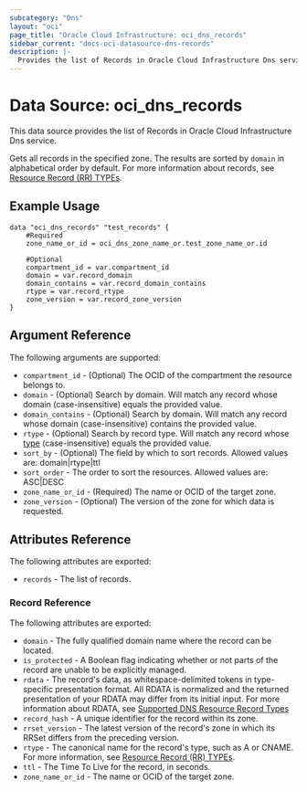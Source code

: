 ```yaml
---
subcategory: "Dns"
layout: "oci"
page_title: "Oracle Cloud Infrastructure: oci_dns_records"
sidebar_current: "docs-oci-datasource-dns-records"
description: |-
  Provides the list of Records in Oracle Cloud Infrastructure Dns service
---
```


# Data Source: oci_dns_records
This data source provides the list of Records in Oracle Cloud Infrastructure Dns service.

Gets all records in the specified zone. The results are
sorted by `domain` in alphabetical order by default. For more
information about records, see [Resource Record (RR) TYPEs](https://www.iana.org/assignments/dns-parameters/dns-parameters.xhtml#dns-parameters-4).


## Example Usage

```hcl
data "oci_dns_records" "test_records" {
	#Required
	zone_name_or_id = oci_dns_zone_name_or.test_zone_name_or.id

	#Optional
	compartment_id = var.compartment_id
	domain = var.record_domain
	domain_contains = var.record_domain_contains
	rtype = var.record_rtype
	zone_version = var.record_zone_version
}
```

## Argument Reference

The following arguments are supported:

* `compartment_id` - (Optional) The OCID of the compartment the resource belongs to.
* `domain` - (Optional) Search by domain. Will match any record whose domain (case-insensitive) equals the provided value. 
* `domain_contains` - (Optional) Search by domain. Will match any record whose domain (case-insensitive) contains the provided value. 
* `rtype` - (Optional) Search by record type. Will match any record whose [type](https://www.iana.org/assignments/dns-parameters/dns-parameters.xhtml#dns-parameters-4) (case-insensitive) equals the provided value. 
* `sort_by` - (Optional) The field by which to sort records. Allowed values are: domain|rtype|ttl
* `sort_order` - The order to sort the resources. Allowed values are: ASC|DESC 
* `zone_name_or_id` - (Required) The name or OCID of the target zone.
* `zone_version` - (Optional) The version of the zone for which data is requested. 


## Attributes Reference

The following attributes are exported:

* `records` - The list of records.

### Record Reference

The following attributes are exported:

* `domain` - The fully qualified domain name where the record can be located. 
* `is_protected` - A Boolean flag indicating whether or not parts of the record are unable to be explicitly managed. 
* `rdata` - The record's data, as whitespace-delimited tokens in type-specific presentation format. All RDATA is normalized and the returned presentation of your RDATA may differ from its initial input. For more information about RDATA, see [Supported DNS Resource Record Types](https://docs.cloud.oracle.com/iaas/Content/DNS/Reference/supporteddnsresource.htm) 
* `record_hash` - A unique identifier for the record within its zone. 
* `rrset_version` - The latest version of the record's zone in which its RRSet differs from the preceding version. 
* `rtype` - The canonical name for the record's type, such as A or CNAME. For more information, see [Resource Record (RR) TYPEs](https://www.iana.org/assignments/dns-parameters/dns-parameters.xhtml#dns-parameters-4). 
* `ttl` - The Time To Live for the record, in seconds.
* `zone_name_or_id` - The name or OCID of the target zone.

